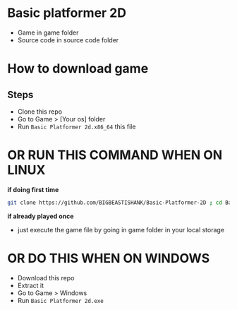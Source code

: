 # Basic platformer 2D

- Game in game folder
- Source code in source code folder

# How to download game

## Steps
- Clone this repo
- Go to Game > [Your os] folder
- Run `Basic Platformer 2d.x86_64` this file

# OR RUN THIS COMMAND WHEN ON LINUX

**if doing first time**
```sh
git clone https://github.com/BIGBEASTISHANK/Basic-Platformer-2D ; cd Basic-Platformer-2D/Game/Linux ; ./Basic\ Platformer\ 2d.x86_64
```
**if already played once**
- just execute the game file by going in game folder in your local storage

# OR DO THIS WHEN ON WINDOWS
- Download this repo
- Extract it
- Go to Game > Windows
- Run `Basic Platformer 2d.exe`
